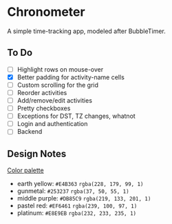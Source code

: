 # Chronometer

A simple time-tracking app, modeled after BubbleTimer.

## To Do

- [ ] Highlight rows on mouse-over
- [x] Better padding for activity-name cells
- [ ] Custom scrolling for the grid
- [ ] Reorder activities
- [ ] Add/remove/edit activities
- [ ] Pretty checkboxes
- [ ] Exceptions for DST, TZ changes, whatnot
- [ ] Login and authentication
- [ ] Backend

## Design Notes

[Color palette][1]

[1]: https://coolors.co/db85c9-253237-ef6461-e4b363-e8e9eb

- earth yellow: `#E4B363` `rgba(228, 179, 99, 1)`
- gunmetal: `#253237` `rgba(37, 50, 55, 1)`
- middle purple: `#DB85C9` `rgba(219, 133, 201, 1)`
- pastel red: `#EF6461` `rgba(239, 100, 97, 1)`
- platinum: `#E8E9EB` `rgba(232, 233, 235, 1)`
